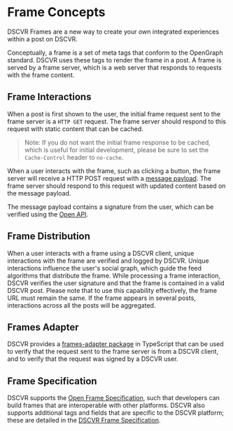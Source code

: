 # Frame Concepts

DSCVR Frames are a new way to create your own integrated experiences within a post on DSCVR. 

Conceptually, a frame is a set of meta tags that conform to the OpenGraph standard. DSCVR uses these tags to render the frame in a post. A frame is served by a frame server, which is a web server that responds to requests with the frame content.

## Frame Interactions

When a post is first shown to the user, the initial frame request sent to the frame server is a `HTTP GET` request. The frame server should respond to this request with static content that can be cached.

> Note: If you do not want the initial frame response to be cached, which is useful for initial development, please be sure to set the `Cache-Control` header to `no-cache`.

When a user interacts with the frame, such as clicking a button, the frame server will receive a HTTP POST request with a [message payload](./frame-specification.md). The frame server should respond to this request with updated content based on the message payload.

The message payload contains a signature from the user, which can be verified using the [Open API](../open-api/index.md).

## Frame Distribution

When a user interacts with a frame using a DSCVR client, unique interactions with the frame are verified and logged by DSCVR. Unique interactions influence the user's social graph, which guide the feed algorithms that distribute the frame. While processing a frame interaction, DSCVR verifies the user signature and that the frame is contained in a valid DSCVR post. Please note that to use this capability effectively, the frame URL must remain the same. If the frame appears in several posts, interactions across all the posts will be aggregated.

## Frames Adapter

DSCVR provides a [frames-adapter package](https://github.com/dscvr-one/frames-adapter) in TypeScript that can be used to verify that the request sent to the frame server is from a DSCVR client, and to verify that the request was signed by a DSCVR user.

## Frame Specification

DSCVR supports the [Open Frame Specification](https://github.com/open-frames/standard/blob/v0.0.1/README.md), such that developers can build frames that are interoperable with other platforms. DSCVR also supports additional tags and fields that are specific to the DSCVR platform; these are detailed in the [DSCVR Frame Specification](./frame-specification.md).
